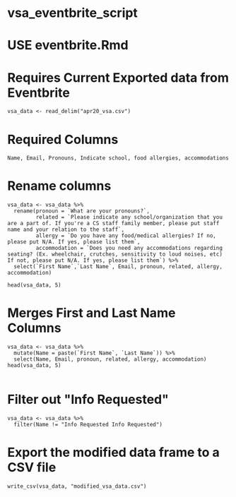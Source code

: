 # vsa_eventbrite_script

# USE eventbrite.Rmd

# Requires Current Exported data from Eventbrite
```{r}
vsa_data <- read_delim("apr20_vsa.csv")
```
# Required Columns
```
Name, Email, Pronouns, Indicate school, food allergies, accommodations
```
# Rename columns
```{r}
vsa_data <- vsa_data %>%
  rename(pronoun = `What are your pronouns?`,
         related = `Please indicate any school/organization that you are a part of. If you're a CS staff family member, please put staff name and your relation to the staff`,
         allergy = `Do you have any food/medical allergies? If no, please put N/A. If yes, please list them`,
         accommodation = `Does you need any accommodations regarding seating? (Ex. wheelchair, crutches, sensitivity to loud noises, etc) If not, please put N/A. If yes, please list them`) %>%
  select(`First Name`,`Last Name`, Email, pronoun, related, allergy, accommodation)

head(vsa_data, 5)
```
# Merges First and Last Name Columns
```{r}
vsa_data <- vsa_data %>%
  mutate(Name = paste(`First Name`, `Last Name`)) %>%
  select(Name, Email, pronoun, related, allergy, accommodation)
head(vsa_data, 5)
  
```
# Filter out "Info Requested"
```{r}
vsa_data <- vsa_data %>%
  filter(Name != "Info Requested Info Requested")
```
# Export the modified data frame to a CSV file
```{r}
write_csv(vsa_data, "modified_vsa_data.csv")
```
